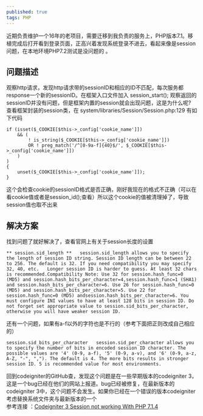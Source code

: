 ```yaml
---
published: true
tags: PHP
---
```

近期负责维护一个16年的老项目，需要迁移到我负责的服务上，PHP版本7.1。移植完成后打开看到登录页面，正高兴着发现系统登录不进去，看起来像是session问题，在本地环境PHP7.2测试是没问题的 。  


## 问题描述

观察http请求，发现http请求带的sessionID和相应的ID不匹配，每次服务都response一个新的sessionID。在框架入口文件加入 session_start(); 观察返回的sessionID并没有问题，但是框架内置的session就会出现问题，这是为什么呢?  
查看框架封装的session类，在 system/libraries/Session/Session.php:129 有如下代码  
```
if (isset($_COOKIE[$this->_config['cookie_name']])
    && (
        ! is_string($_COOKIE[$this->_config['cookie_name']])
        OR ! preg_match('/^[0-9a-f]{40}$/', $_COOKIE[$this->_config['cookie_name']])
    )
)
{
    unset($_COOKIE[$this->_config['cookie_name']]);
}
```  
这个会检查cookie的sessionID格式是否正确，刚好我现在的格式不正确（可以在看cookie值或者是session_id();查看）所以这个cookie的值被清理掉了，导致session值也取不出来
<!--more-->
## 解决方案
找到问题了就好解决了，查看官网上有关于session长度的设置  

`
** session.sid_length **  
session.sid_length allows you to specify the length of session ID string. Session ID length can be between 22 to 256. The default is 32. If you need compatibility you may specify 32, 40, etc.  
Longer session ID is harder to guess. At least 32 chars is recommended.Compatibility Note: Use 32 for session.hash_func=0 (MD5) and session.hash_bits_per_character=4,session.hash_func=1 (SHA1) and session.hash_bits_per_character=6. Use 26 for session.hash_func=0 (MD5) and session.hash_bits_per_character=5. Use 22 for session.hash_func=0 (MD5) andsession.hash_bits_per_character=6. You must configure INI values to have at least 128 bits in session ID. Do not forget set appropriate value to session.sid_bits_per_character, otherwise you will have weaker session ID.
`  

还有一个问题，如果有a-f以外的字符也是不行的（参考下面把正则改成自己相应的）  
  
`
session.sid_bits_per_character  
session.sid_per_character allows you to specify the number of bits in encoded session ID character. The possible values are '4' (0-9, a-f), '5' (0-9, a-v), and '6' (0-9, a-z, A-Z, "-", ","). The default is 4. The more bits results in stronger session ID. 5 is recommended value for most environments.
`  

回到codeigniter的GitHub查，发现这个问题是在一些早期版本的codeigniter 3，这是一个bug已经在他们的网站上报道。bug已经被修复，在最新版本的codeigniter 3中，这个问题不会发生。如果你已经在一个错误的版本codeigniter考虑替换系统文件夹与最新版本的一个  
参考连接 ：[Codeigniter 3 Session not working With PHP 7.1.4](https://stackoverflow.com/questions/43718961/codeigniter-3-session-not-working-with-php-7-1-4)
